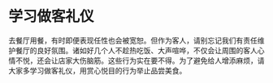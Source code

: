 # 学习做客礼仪

去餐厅用餐，有时即便表现任性也会被宽恕。但作为客人，请别忘记我们有责任维护餐厅的良好氛围。诸如好几个人不趁热吃饭、大声喧哗，不仅会让周围的客人心情不悦，还会让店家大伤脑筋。这些行为实在要不得。为了避免给人增添麻烦，请大家多学习做客礼仪，用赏心悦目的行为举止品尝美食。